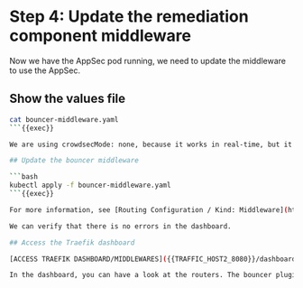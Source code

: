 # Step 4: Update the remediation component middleware

Now we have the AppSec pod running, we need to update the middleware to use the AppSec.

## Show the values file

```bash
cat bouncer-middleware.yaml
```{{exec}}

We are using crowdsecMode: none, because it works in real-time, but it queries the database for each connection. In production, we recommend stream for any substantial amount of traffic. For all the possible modes see [the plugin’s documentation](https://plugins.traefik.io/plugins/6335346ca4caa9ddeffda116/crowdsec-bouncer-traefik-plugin).

## Update the bouncer middleware

```bash
kubectl apply -f bouncer-middleware.yaml
```{{exec}}

For more information, see [Routing Configuration / Kind: Middleware](https://doc.traefik.io/traefik/routing/providers/kubernetes-crd/#kind-middleware).

We can verify that there is no errors in the dashboard.

## Access the Traefik dashboard

[ACCESS TRAEFIK DASHBOARD/MIDDLEWARES]({{TRAFFIC_HOST2_8080}}/dashboard/#/http/middlewares)

In the dashboard, you can have a look at the routers. The bouncer plugin is now updated.